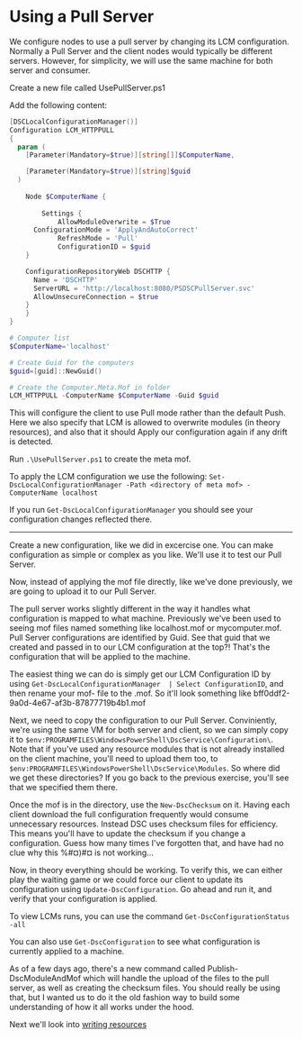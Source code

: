 # Using a Pull Server

We configure nodes to use a pull server by changing its LCM configuration.
Normally a Pull Server and the client nodes would typically be different 
servers. However, for simplicity, we will use the same machine for both
server and consumer.

Create a new file called UsePullServer.ps1

Add the following content:
```powershell
[DSCLocalConfigurationManager()]
Configuration LCM_HTTPPULL 
{
  param (
    [Parameter(Mandatory=$true)][string[]]$ComputerName,

    [Parameter(Mandatory=$true)][string]$guid
  )      	
	
	Node $ComputerName {
	
		Settings {
			AllowModuleOverwrite = $True
      ConfigurationMode = 'ApplyAndAutoCorrect'
			RefreshMode = 'Pull'
			ConfigurationID = $guid
    }

    ConfigurationRepositoryWeb DSCHTTP {
      Name = 'DSCHTTP'
      ServerURL = 'http://localhost:8080/PSDSCPullServer.svc'
      AllowUnsecureConnection = $true
    }
	}
}

# Computer list 
$ComputerName='localhost'

# Create Guid for the computers
$guid=[guid]::NewGuid()

# Create the Computer.Meta.Mof in folder
LCM_HTTPPULL -ComputerName $ComputerName -Guid $guid

```

This will configure the client to use Pull mode rather than the default Push.
Here we also specify that LCM is allowed to overwrite modules (in theory resources),
and also that it should Apply our configuration again if any drift is detected.

Run `.\UsePullServer.ps1` to create the meta mof.

To apply the LCM configuration we use the following:
`Set-DscLocalConfigurationManager -Path <directory of meta mof> -ComputerName localhost`

If you run `Get-DscLocalConfigurationManager` you should see your configuration changes
reflected there.

---

Create a new configuration, like we did in excercise one. You can make configuration as
simple or complex as you like. We'll use it to test our Pull Server. 

Now, instead of applying the mof file directly, like we've done previously, we are going
to upload it to our Pull Server.

The pull server works slightly different in the way it handles what configuration is
mapped to what machine. Previously we've been used to seeing mof files named something
like localhost.mof or mycomputer.mof. Pull Server configurations are identified by Guid.
See that guid that we created and passed in to our LCM configuration at the top?! That's
the configuration that will be applied to the machine.

The easiest thing we can do is simply get our LCM Configuration ID by using 
`Get-DscLocalConfigurationManager  | Select ConfigurationID`, and then rename your mof-
file to the <guid>.mof. So it'll look something like bff0ddf2-9a0d-4e67-af3b-87877719b4b1.mof

Next, we need to copy the configuration to our Pull Server. Conviniently, we're using the
same VM for both server and client, so we can simply copy it to 
`$env:PROGRAMFILES\WindowsPowerShell\DscService\Configuration\`. Note that if you've used any
resource modules that is not already installed on the client machine, you'll need to upload
them too, to `$env:PROGRAMFILES\WindowsPowerShell\DscService\Modules`. So where did we get 
these directories? If you go back to the previous exercise, you'll see that we specified them
there.

Once the mof is in the directory, use the `New-DscChecksum` on it. Having each client download
the full configuration frequently would consume unnecessary resources. Instead DSC uses checksum 
files for efficiency. This means you'll have to update the checksum if you change a configuration.
Guess how many times I've forgotten that, and have had no clue why this %#¤)#¤ is not working...


Now, in theory everything should be working. To verify this, we can either play the waiting game
or we could force our client to update its configuration using `Update-DscConfiguration`. Go 
ahead and run it, and verify that your configuration is applied.

To view LCMs runs, you can use the command `Get-DscConfigurationStatus -all`

You can also use `Get-DscConfiguration` to see what configuration is currently applied to a 
machine.


As of a few days ago, there's a new command called Publish-DscModuleAndMof which will handle
the upload of the files to the pull server, as well as creating the checksum files. You should
really be using that, but I wanted us to do it the old fashion way to build some understanding
of how it all works under the hood.

Next we'll look into <a href="05.md">writing resources</a>
